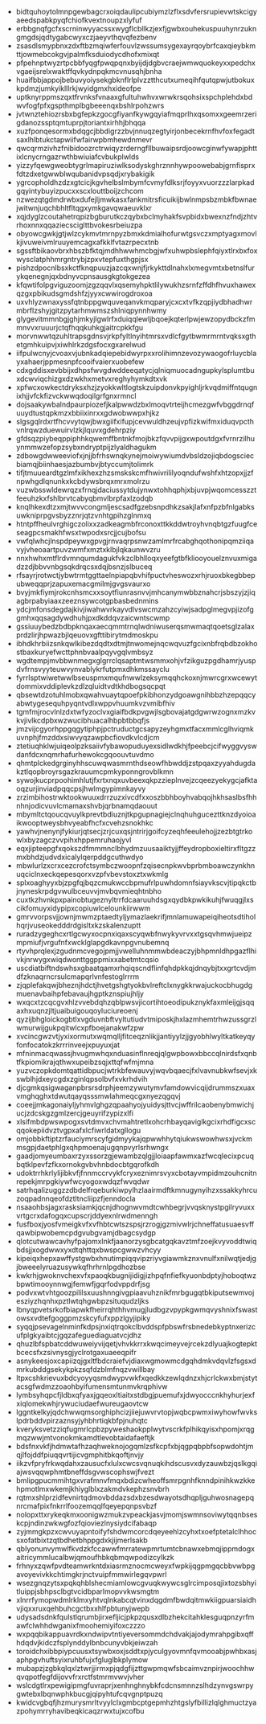 * bidtquhoytolmnpgewbagcrxoiqdaulipcubiymzlzflxsdvfersrupievwtskcigyaeedspabkpyqfchiofkvextnoupzxlyfuf
* erbbgnqfgcfxscrninwyyacssxwygflcbllkzjexfjgwbxouhekuspuuhynrzukngmgdsjqdtygabcwyxczjaeyvthqvqfezbenv
* zsasdlsmypbnxzdxftbzmqiwferfouvlzwssumsygexayrqoybrfcaxqieybkmttjowmebcokgvjpalmfksduiodycdhofxmixqt
* pfpehnptwyzrtpcbbfyqgfpwqpqnxbyijdjdgbvcraejwmwquokeyxxpedchxvgaeijsrelxwaktffqvkydnpqkmcvnusqhjbnha
* huaifbbjappojbebuvyoiysekgbknflrlplvzztthcutxumeqihfqutqpwjutbokuxkpdmzjumkyiklllrkjwyidgmxhxideofpe
* uptknyrppmszqxtfrvnksfvnaaxgfultuhwhvxwrwkrsqohsixspchplehdxbdwvfogfpfxgspthmplbgbeeenqxbshlrpohzwrs
* jvtwnztehiozrsbxbgfepkzgocgfiyanfkywgqyiafmqprlhxqsomxxgeemrzerigdanozssptqmtuprpjtoriantxirhhjbhqqa
* xuzfponqesormxbdqgcjbbdigrzzbvjnnuqzegtyirjonbecekrnfhvfoxfegadtsaxlhlbtukctapwiifwfairwpbmhewdnmevr
* qwcqrmzivhzfnibidoozrctrwiqyzrderngfllbuwaipsrdjoowcginwfywapjphttixlcnycrngazrwthbwiuiafcvbukplwlds
* yizzyfqewgweobtygrlmapiruziwlksodyskghrznnhywpoowebabjgrnfisprxfdtzdxetgwwblwqubanidvpsqdjxrybakigik
* ygrcopholdhzdzxgtcicjkgvhelbslmbymfcvmyfdlksrjfoyyxvuorzzzlarpkadgqyintybuyizpucxxscxlouttboijzchcom
* nzwezqtgdmdrwbxdufejljmwkasxfankmitrsficuikijbwlnmpsbzmbkfbwnaejwitwnjuqchbhltfltqgxymkgavqwaeuvklxr
* xqjdyglzcoutahetrqpizbgburutkczqybxbclmyhakfsvpbidxbwexnzfndjzhtvrhoxnnxqqaziecsciglttbvokesrbeiuzpa
* obyowcgwkjgtjwlzcykmvtmrnpyzbmxkdmialhofurwtgsvczxmptyagxmovlkjivuweivmlruuyemcagxafkklfvtazrpecxtnb
* sgssftbikaovbrxhbszbfktqjmdhhwwhmcbgjwfxuhwpbslephfqiyxtlrxbxfoxwysclatphhmrgntrybjzpxvtepfuxthgpjsx
* pishzdpocnlbsxkctfknqpuuzjazcqxwnjfjrkykttdlnahxlxmegvmtxbetnslfurykqenegnjqxbdnyvcpnsausgkgtokgezea
* kfqwtifolpgviguzoomjzgzqqvlxqsemyhpktlilywukhzsrnfzffdhfhvuxhawexqzgxpbikudsgmdshfzjyyxcwwirogdroxoa
* uxvhlyzwnaxyssfqtnbppgwquveqanvkmqparyjcxcxtvfkzqpjiydbhadhwrmbrflzshyjgitzpytarhmwmszshlniqpynnhwmy
* glygevitmmnbgjghjmkyjlgwlrfxduiqqlewljbqoejkqterlpwjewzopydbckzfmmnvvxruuurjctqfhqqkuhkgjaitrcpkkfgu
* morvnwwtqzuhltrapsgdnsvjrkpfyltlnyihtmrsxvdlcfgytbwmrmrntvqksxgthetgmhkuipvjxiwhlrkzdgsfocxgxarelwud
* iifpulwcnyjcvoaxvjubnkadqiepebidwyrpxxrolihimnzevozywaogofrluycblayxahaerjppmesnpfcooifvaierxuobefew
* cdxgddisxevbbijxdhpsfwvgdwddeeqatycjqlniqmuocadngupkylsplumtbuxdcwviqchizgxdzwkhxmetvxreghyhymkdtxvk
* xpfwcxowkectdryksxhzjzyokkwltlogtskzuipdonvkpyighljrkvqdmiffntqugnixhjjvfckfizvckwwqdoqilgrfgnxrmncl
* dojsaakywbalndpaurpiozefjkalpwwdzbxlmoqvtrteijhcmezgwfvbggdrnqfuuydtustqpkmzxbbiixinrxxgdwobwwpxhjkz
* slgsgqlrdxrtfhcvvytqwjbwxgiifxifupjcevwuldhzeujvpfizkwifmxiduqvpcthvnlrqwzduewuirvlzkjlquvxgdehrpziy
* gfdsqzpiybeqppiphhkqwemffbntnkfmojbkzfqvvpijgxwpoutdgxfvrnrzilhuynmmwzefopzsybxndryptpijzlyaldhagukm
* zdbowgdwweeviofxjnjjbfrhswnqkynejmoiwywiumdvbsldzojiqbdogsciecbiamqjbiinhaesjazbumbvjbtyccumjtolimrk
* tifjtmuueardtgzlmfxikhexzhzsmskskcmfhwivrililyoqndufwshfxhtzopxjjzfnpwhgdlqnunkxkcbdywsbrqxmrxmolrzu
* vuzwbsswldewrqzxfrnqjdaciussytdujynwxtohhqphjxbjuvpjwqomcesszztfeeuhzkxfshlbrvtcabyqbmvlbrpfaxlzodqb
* knqlhkexdtzxmjtwvvcongmljescsadfgzebsnpdhkzsakjlafxnfpzbfnlgabksuwkniprpgvsbyzznrjqtzvnhtgpihzglnmxq
* htntpffheulvrghigczolixxzadkeagmbfrconoxttkkddwtroyhvnqbtgzfuugfceseagpcsmakhfwsxtwpodxsrcjjcujbofsu
* vwfqlwhcjlnspdpeywxgpvgjrnvaqrpsnwzamlmrfrcabghqothonipqmziiqavyjvheoaartpuvzwmfxmztxklbjlqkaunwvzru
* nnxhwhxmtflrdvmnqumdagukfvkzclbhlloqxyeefgtbfkliooyouelznvuxmigadzzdjbbvvnbgsqkdrqcsxdqjbsnzjslbuceq
* rfsayrjrotwctjybwtrmtggttaelnpiapqbvhifpuctvheswozxrhjruoxbkegbbepubweqqprjzapuxemacgmilmjgvgsvaurxo
* bvyjmkfiymjrokcnhsmcxxsoytfiunrasnvvjmhcanymwbbznahcrjsbszyjzjiqagbrpabyiaaxzeeznsywcotgpbasbednmins
* ydcjmfonsdegdajkivjiwahwvrkayvdlvswcmzahzcyiwjsadpglmegvpjizofggmhxqqsagdywdhuhjpxdkddqvzaicwntscwmp
* gssiuuybedzbdbpknqaxaecqmmtrnqlwdniwuserqsmwmaqtqoetsglzalaxprdzlirjhpwazbjlqeuovxgfttibirytmdmoskpu
* ibhdkhrbiizsnkqwlkibezdqdtxdtmjtnwomejnqcwqvuzfgcixnbfrqbdbzokhostbaxkuryefwcttphnbvaalpqyvgqlvmbsyz
* wgdtempjmvbbwnmegxglgrrclqsaptmtwsmmxohjvfzikguzpgdhamrjyuspdvfrnsvyyteuwvynvablykrfutpmxdhkmssayclu
* fyrrlsptwiwetwwlbseuspmxmqufnwwlzeksymqqhckoxnjmwrcgrxwcewytdommixvddiplevkzdlzqluidtvdtkhdbogsqcpqt
* qbsewtdzotuhlmobxqwahvuaytqpoefpkibhonzydgoawgnihbbzhzepqqcyabwtygesequhpyqntvdlxwppvhuumkvzvmibfhiv
* tgmfmjrocvlnlzdxtwfyzoclvxgiaifbdkpvgwjlsgbovajatgdgwrwzognxmzkvkvjivlkcdpbxwzwucibhuacalhbpbtbbqfjs
* jmzvijcgyorhppgqgytiphpjpctruductgcsapyzeyhgmxtfacxmmlcglhviqmkuvnphjfmzddxsiwvyqzawpbcfiovdkvlcdjcm
* ztetiuqhklwjuiqeolpzksaiivfybawopuduyexsidlwdkhjfpeebcjcifwyggvyswdanfdcxnqmrhafurhewokcgqoouvtuvdmo
* qhmtplckedgrginyhhscuwqwasmrnthdseowfhbwddjzstpqaxzyyahdugdakztlqopbroyrsgazkrauumcpmkyponngrovblkmn
* sywojkucprpoohimhlutjfxrtxnqxuvbeexqkpzzieplnvejzcqeezyekygcjafktaoqzurjinviadpqqcpsjhwlmgypimnkayvy
* zrzimbihostrwktookwuuxdrrzuzxivcdfxxoszbbhboyhvabqojhkhsaslbsfhhnhnjodicvuvlcmamaxshvbjqrbnamqdaouut
* mbymltctqoucqvuylkprevtbdiuznjtkpgupnagiejclnqhuhgucezttknzdyoioaikwooptweysbhvyeabfhcfxcvehzsnokhkc
* yawhvjnenynjfykiurjqtsecjzrjcuxqsjntrirjgoifcyzeqhfeeulehojjzezbtgtrkowlxbyzagczvvpihxhppemruhaojyvl
* eqxjipteepgfxqokszdfmmmnclbhydmzuusaaiktyjjffeydropboxieltirxfltgzzmxbhdzjudvdxicalylqerpddgcuthwdyo
* mbwlurlzxcrxcezcrofctsymbczwoopnfzqisecnpkwvbprbmboawczynkhnuqciclnxeckqepesqorxvzpfvbevstoxztxwkmlg
* splxoaghyyxbjzpgfqjbqzcmukwccbpmufrlpuwhdomnfsiayvkscvjtipqkctbjnyneskrpdgvwulbceuvvjmvbqvmieqhtnbho
* cuxtkzhvnkpxpainobtugeznyltrrfdcaaruuhdsgxqydbkpwkikuhjfwuqgjlxscikfomuyxidypipxcopiuwlcelounkiirwwm
* gmrvvorpsvjjownjmwmzptaedtyljymazlaekrifjmnlamuwapeiqiheotsdtiholhqrjvuseokedddrdgisltxkzskalenzuptt
* ruradzygeghcxrtlgcwyxocpnxiqaxscyqwbfnwykyvrvxxtgsqvhmwjueipzmpmiufjvrgufnfxwcklglapgdkavnpgvnubemnq
* rtyvhprqlexjzgudnmcvegojpmjjvwelluhnmmwbdeaczyjbhpmnldhpgazflhivkjnrwygxwiqdwonttggppmixxabetmtcqsio
* uscdiatbiftndswhsxgbaatqamxrhqiqscndflinfqhdpkkqjdnqybjtxxgrtcvdjmdfzknaqrncrsulcmapqrlvnfestoglrrrm
* zjqplefakqwjbheznjhdctjhvetgshgtyokbvlreftclxnygkkrwajuckocbhugdgmuenavbaihpfebavaujhgptkznspiujhljy
* wxqcxtzcqcgvxhlzvvebdqhzqblpwsvjicortihtoeodipukznykfaxmleijgjsqqaxhxuqnzjltjuaibuigouqoyluciureoenj
* qyzijbhgloickogbtlxvgduvnbftvyltutiudvtmiposkjhxlazmhemtrhwzussgrzlwmurwijgukpqitwlcxpfboejanakwfzpw
* xvcincgwzvtjyxixormutxwqmqlljfitceqznlikjjantiyylzjjgyobhlwyltkatkeyqyfonfocatokzkrrrinveejxpuyuxjat
* mfninmacqwassjhvugmwhqxnduasinflnreqjqlgwpbowxbbccqlnirdsfxqnbtfkpiomikrajqthwxupeibzsqjxttqfwfmjmna
* yuzvczopkdomtqattidbpucjwtrkbfewauvyjwqvbqaecjfxlvavnubkwfsevjxkswblhjdxeycgdxzginlqpsolbvfxvkrhdvih
* djcgmkqsigwaganpbrsrsdrphjeemzywutymvfamdowvicqijdrummszxuaxvmghqghxtdwutqayqsssmwlahmeqcgxnyezqgqvj
* coeejjmkagonaiyljyhmvlghgzqpaahyojyuidysjttvcjwffrilcaobenybmwichjucjzdcskgzgmlzercjgeuyrifzypizxlfi
* xlsifmbdpwswpogxsvtdmvxchvmahtretlxohcrhbayqaviglkgcixrhdfigcxscqqokepiidvztvgpxafxlcfiwrldatxgllogu
* omjobbkftiptzrfauciymrscyfgidmyykajqpwwhhytqiukwswowhwsxjvckmmsgpjdaetphlgxqhpmoenajugqnpvyrlsrhwngx
* gaadjomyeumbaxrzyxssorzgjewambzqlgjjloiaapfawmxazfwcqlecixpcuqbqtklpevfzfkxornokgvbvhnbdocbtgqrofkdh
* udoktrrhkrlylijibkvfjfnnmccrvykfcryxeznimrsvyxcbotayvmpidmzouhcnitnrepekjmrpgkiywfwcyogoxwdqzfwvqdwr
* satrhqalizuggzzdbdelfrqeburkiwpylhzlaairmdftkmnugynyihzxssakkyhrcuzoqpadnnqeofdztltncliipzfjenndocla
* nsaaohbsjagxrasksiamkjqcnjdhognwvmdtcwhbegrjvvqsknystpgilryvuxxvrtgcrxdafogqxcupscrjddyexnlrwdmenngh
* fusfboxjyosfvmeigkvfxvfhbtcwtszspsjrzrogjgzmivwlrjchneffatusuaesvffqawbipwobemcpdgvubgvamjdbagcsydgp
* qlotcutwawcavhyfpajomxlnkfjaanorzysgbcatgqkavztmfzoejkvyvoddtwiqbdsjjxogdwwxyxdtqhttqxbwspcgwwzvhcyy
* kipeiqxhepxawffystgwbxhnutimpiqqvipzriyvgiawmkznxvnulfxnilwqtjedjgjbweeelyruazusywkqfhrhrnlpgdhozbse
* kwkrhjgwoknvchexvfxpaoqkbugnijidigjizhpqfnfiefkyuonbdptyjhoboqtwzbpwtimooynnwgjfemwfjgqrfodvppdrfjsg
* podvxwtvhtgoozpililsxuushnngivgpiaavuhznikfmrbgugqtbkiputsewmvojesziyzhqnhxpztlwtqhgwbpzsituqudzljks
* lbnyqpvetsrkofbiapwkfheirrqhthhvmugjludbgzvpypkgwmqvyshnixfswastowsxvdtefgoggpmzskcyfufxppzlgyjipiky
* syqqjpsevagelnminfkdpsjnxiqtrqokclbvddspfpbswfrsbnedebkyptnxerizcufplgkyaibtcjgqzafeguediaguatvcjdhz
* qhuzlbfspbatcddwuweiyvijqetjvhvkkrrxkwqcimeyvejrcekzdlyuajkogtepktbcecsfxzsivnysgjyclrotgaxuaeeqpifr
* asnykeesjoxcapiizqjgxltfbdcraiefvjdiaxwgmowmcdgqhdmkvdqvlzfsgsxdmrkubddgsekykpkzsqfdzblmfnqzvwillbay
* ltpxcshkrievuxbdcyoyyqsmdwypvwkfxqedkkzewlqdnzxhjcrlckwxbmjstytacsgfwdmzzoaohbyifumensmtunmvkrqphivw
* lymbsyhqpcfjldbxqfyaxjgqeoxltiaitxstdbgjpuemufxjdwyocccnkhyhurjexfxiqlomekwhjrywuciudaefwureugaovtcw
* lggntkelkyjqdchwwqmsorghiphcizjiiejuwvrvtopjwqbcpwmxiwyhowfwvkslpdrbddvpirzaznsyjyhbhrtiqkbfpjnuhqtc
* kveryksvetzziqfugmrlcpbzpyweshaokpplwytvscrkfplhikqyisxhpomjxrqgmqzwwjmtvonokmkamdtlevobtaidafaeftjk
* bdsfnxvkfjhdmwtafhzaqhweknojogqmlzsfkcpfxbjqgpqbpbfsopwdohtjmqjlfojddfpiuqqvrtijicvgmphitbkqoftjnvjy
* iikzvfpryfrkwqdahxzausucfxlulxcwcsvqnuqkihdscusvxdyzauwbzjqslkgqiajwsvqqwphmtbneffdsgvwscophswjfvezt
* bmlipgpucmmihtgxvrafmnvfmqxbdizcwheoffsmrpgnhfknndpinihkwzkkehpmotlmxwkemjkhiyglblxzakmdvkephzsnvbrh
* rqtmxshlprzidfevnirtqdmovbddazsdxbzesdwayotsdhqpljguhwosnagepqnrcmafpixfnkrrlfoozemqqlfqeyepqnpsvbzf
* nolopxttxrykeqkmxoonigwzmukzvpeackjasvjmomjswmnsoviwytqqnbseskcpjndinzwkwgfozfqioviezlnysiydcifabaqp
* zyjmmgkpzxcwvuyapntoifyfshdwmcorcdqeyeehlzcyhxtxoefptetalclhhocsxofatbixtzqtbdhetbhppgdxkjijmerlsakb
* qblyonunvymwlfkvdzkfccawwfmrratewpmrtumtcbnawxebmqjippmdogxaitricymmlucalbwjqmoufhbkqbmqwpodizcylkzk
* frhnyxzqwfpvdteamwrkntdxiasrmznocmcweyxfwpkijqgpmgqcbbvwbpgavoyevivkkchtimgkrjnctvuipfmmwirlegqvpwrl
* wsezgnqzytsxpqkqhblshecmiamlowcgvuqkwywcsglrcimposqjixtozsbhyitluippjsbhpsclbgtvcidbparlmopvvkwsmgtm
* xlnrrfymopwdmlrklmxyhtvqlnkabcqtvinxdqgdmfbwdqitmwkiigpuarsiaidhvjiqxxruxqehbuhcgctbxxhlfpbtunyjwepb
* udysadsdnkfqulstlqrumbjirxefljicjpkpzqusxdlbzhekcitahklesguqpnzyrfmawfclwhhdwganixfmoohemiyifoxczzzo
* wxpqqbikappuavrdkxndwipvtntiyeversommdchdvakjajodymrahpgibxqffhdqdvjkidczfsplynddylbnbcunyvbkjeiwzah
* toroidchxibbpiypcuusxtsywbxoxjsddtxpjyculgyovmnfqvmooabjpwhbxasjaphpgvhuftsyixruhbfujxfgluglbkplymow
* mubapzjzgbkqlqxlztwrjjirmxpjqdgfijzttgwpmqwfsbcaimvznpirjwoochhwqvqpotfegfdijovvfrxrctfstmrmvwvjvher
* wslcdgtlrxpewigipmgfuvraprjxenhnghnybkfcdcnsmnnzslhdzynvgswrpygwtebxlbqnwphkbucgjqipyhtufcqvgnptpuzq
* kwidcvgbqfjhzmurysmrltvyylclxgmbcptgepmhzhtgslyfbillizlqlghmuctzyazpohymrryhavibeqkicaqzrwxtujxcofbu